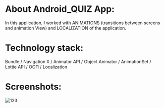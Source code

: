 # About Android_QUIZ App:

In this application, I worked with ANIMATIONS (transitions between screens and animation View) and LOCALIZATION of the application.

# Technology stack:
Bundle / Navigation X / Animator API / Object Animator / AnimationSet / Lottie API / ООП / Localization

# Screenshots:
![123](https://user-images.githubusercontent.com/104363713/231192036-e2d3dd17-19eb-4037-ac9c-046d4c6445bb.png)
